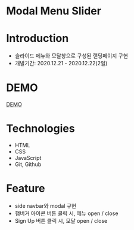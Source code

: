 # Modal Menu Slider

# Introduction
- 슬라이드 메뉴와 모달창으로 구성된 랜딩페이지 구현
- 개발기간: 2020.12.21 - 2020.12.22(2일)

# DEMO
[DEMO](https://mglee-developer.github.io/vanillaprojects/modal-menu-slider/)

# Technologies
- HTML
- CSS
- JavaScript
- Git, Github

# Feature
- side navbar와 modal 구현
- 햄버거 아이콘 버튼 클릭 시, 메뉴 open / close
- Sign Up 버튼 클릭 시, 모달 open / close